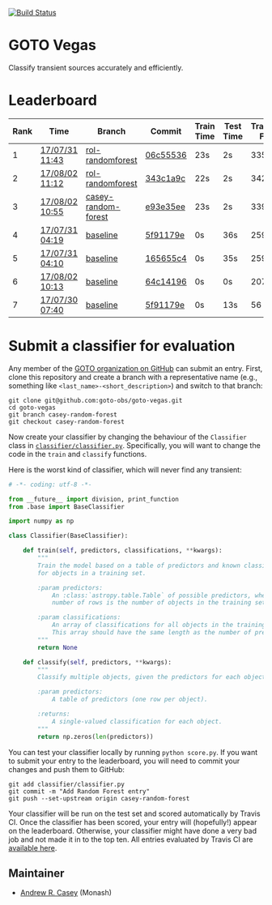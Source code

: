 [![Build Status](https://travis-ci.org/GOTO-OBS/goto-vegas.svg?branch=master)](https://travis-ci.org/GOTO-OBS/goto-vegas)

# GOTO Vegas
Classify transient sources accurately and efficiently.


# Leaderboard
| Rank | Time | Branch | Commit | Train Time | Test Time | Transients Found | Transients Missed | False Positives | Score |
|------|------|--------|--------|------------|-----------|------------------|-------------------|-----------------|-------|
|1|[17/07/31 11:43](https://travis-ci.org/GOTO-OBS/goto-vegas/builds/259332720)|[rol-randomforest](https://github.com/goto-obs/goto-vegas/tree/rol-randomforest)|[06c55536](https://github.com/goto-obs/goto-vegas/commit/06c555362f631edf51240928467b3ca2186e5f68)|23s|2s|335|51|7|0.888|
|2|[17/08/02 11:12](https://travis-ci.org/GOTO-OBS/goto-vegas/builds/260150494)|[rol-randomforest](https://github.com/goto-obs/goto-vegas/tree/rol-randomforest)|[343c1a9c](https://github.com/goto-obs/goto-vegas/commit/343c1a9c33e2e41dc25b917cfdf7facd2f124428)|22s|2s|342|0|0|0.885|
|3|[17/08/02 10:55](https://travis-ci.org/GOTO-OBS/goto-vegas/builds/260144956)|[casey-random-forest](https://github.com/goto-obs/goto-vegas/tree/casey-random-forest)|[e93e35ee](https://github.com/goto-obs/goto-vegas/commit/e93e35eeeddb7efdb9b77c244f3f80a212ae4aaf)|23s|2s|339|0|0|0.882|
|4|[17/07/31 04:19](https://travis-ci.org/GOTO-OBS/goto-vegas/builds/259036213)|[baseline](https://github.com/goto-obs/goto-vegas/tree/baseline)|[5f91179e](https://github.com/goto-obs/goto-vegas/commit/5f91179ecd1fd825be71dc205a1881d0c45e21d8)|0s|36s|259|127|47|0.7|
|5|[17/07/31 04:10](https://travis-ci.org/GOTO-OBS/goto-vegas/builds/259237705)|[baseline](https://github.com/goto-obs/goto-vegas/tree/baseline)|[165655c4](https://github.com/goto-obs/goto-vegas/commit/165655c474774359c34de908ae4e700399e771d3)|0s|35s|259|127|47|0.7|
|6|[17/08/02 10:13](https://travis-ci.org/GOTO-OBS/goto-vegas/builds/260133168)|[baseline](https://github.com/goto-obs/goto-vegas/tree/baseline)|[64c14196](https://github.com/goto-obs/goto-vegas/commit/64c14196115a1f11f29b6325d47f3eb9a0f69657)|0s|0s|207|179|6|0.589|
|7|[17/07/30 07:40](https://travis-ci.org/GOTO-OBS/goto-vegas/builds/259036213)|[baseline](https://github.com/goto-obs/goto-vegas/tree/baseline)|[5f91179e](https://github.com/goto-obs/goto-vegas/commit/5f91179ecd1fd825be71dc205a1881d0c45e21d8)|0s|13s|56|39|56|0.569|



# Submit a classifier for evaluation
Any member of the [GOTO organization on GitHub](https://github.com/GOTO-OBS) can
submit an entry. First, clone this repository and create a branch with a
representative name (e.g., something like `<last_name>-<short_description>`)
and switch to that branch:

```
git clone git@github.com:goto-obs/goto-vegas.git
cd goto-vegas
git branch casey-random-forest
git checkout casey-random-forest
```

Now create your classifier by changing the behaviour of the `Classifier` class
in [`classifier/classifier.py`](classifier/classifier.py). Specifically, you
will want to change the code in the `train` and `classify` functions.

Here is the worst kind of classifier, which will never find any transient:

```python
# -*- coding: utf-8 -*-

from __future__ import division, print_function
from .base import BaseClassifier

import numpy as np

class Classifier(BaseClassifier):

    def train(self, predictors, classifications, **kwargs):
        """
        Train the model based on a table of predictors and known classifications
        for objects in a training set.

        :param predictors:
            An :class:`astropy.table.Table` of possible predictors, where the
            number of rows is the number of objects in the training set.

        :param classifications:
            An array of classifications for all objects in the training set.
            This array should have the same length as the number of predictor rows.
        """
        return None

    def classify(self, predictors, **kwargs):
        """
        Classify multiple objects, given the predictors for each object.

        :param predictors:
            A table of predictors (one row per object).

        :returns:
            A single-valued classification for each object.
        """
        return np.zeros(len(predictors))
```

You can test your classifier locally by running `python score.py`. If you want 
to submit your entry to the leaderboard, you will need to commit your changes 
and push them to GitHub:

```
git add classifier/classifier.py
git commit -m "Add Random Forest entry"
git push --set-upstream origin casey-random-forest
```

Your classifier will be run on the test set and scored automatically by Travis CI.
Once the classifier has been scored, your entry will (hopefully!) appear on the
leaderboard. Otherwise, your classifier might have done a very bad job and not made
it in to the top ten. All entries evaluated by Travis CI are [available here](entries.csv).

Maintainer
----------
- [Andrew R. Casey](http://astrowizici.st) (Monash)

